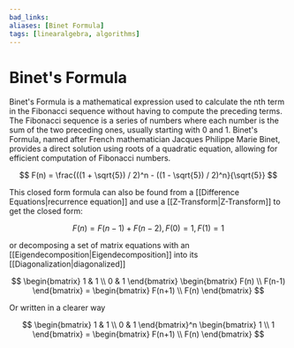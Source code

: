 ```yaml
---
bad_links: 
aliases: [Binet Formula]
tags: [linearalgebra, algorithms]
---
```

# Binet's Formula

Binet's Formula is a mathematical expression used to calculate the nth term in the Fibonacci sequence without having to compute the preceding terms. The Fibonacci sequence is a series of numbers where each number is the sum of the two preceding ones, usually starting with 0 and 1. Binet's Formula, named after French mathematician Jacques Philippe Marie Binet, provides a direct solution using roots of a quadratic equation, allowing for efficient computation of Fibonacci numbers.

$$
F(n) = \frac{((1 + \sqrt{5}) / 2)^n - ((1 - \sqrt{5}) / 2)^n}{\sqrt{5}}
$$

This closed form formula can also be found from a [[Difference Equations|recurrence equation]] and use a [[Z-Transform|Z-Transform]] to get the closed form:

$$
F(n) = F(n-1) + F(n-2), F(0)=1, F(1)=1
$$

or decomposing a set of matrix equations with an [[Eigendecomposition|Eigendecomposition]] into its [[Diagonalization|diagonalized]]

$$
\begin{bmatrix}   1 & 1 \\   0 & 1    \end{bmatrix} \begin{bmatrix}   F(n)  \\   F(n-1)     \end{bmatrix} = \begin{bmatrix}   F(n+1)  \\   F(n)     \end{bmatrix}
$$

Or written in a clearer way

$$
\begin{bmatrix}   1 & 1 \\   0 & 1    \end{bmatrix}^n \begin{bmatrix}   1  \\   1    \end{bmatrix} = \begin{bmatrix}   F(n+1)  \\   F(n)     \end{bmatrix}
$$